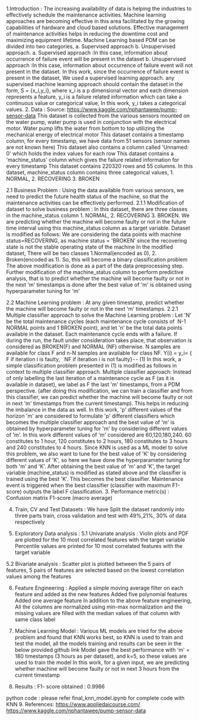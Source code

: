 1.Introduction :
The increasing availability of data is helping the industries to effectively schedule the maintenance activities. Machine learning approaches are becoming effective in this area facilitated by the growing capabilities of hardware and cloud based solutions. Effective management of maintenance activities helps in reducing the downtime cost and maximizing equipment lifetime. Machine Learning based PDM can be divided into two categories, a. Supervised approach b. Unsupervised approach.
a. Supervised approach :In this case, information about occurrence of failure event will be present in the dataset
b. Unsupervised approach :In this case, information about occurrence of failure event will not present in the dataset.
In this work, since the occurrence of failure event is present in the dataset, We used a supervised learning approach. any supervised machine learning approach should contain the dataset in the form, S = {x_i,y_i}, where x_i is a p dimensional vector and each dimension represents a feature, y_i is a failure related information which can take a continuous value or categorical value, In this work, y_i takes a categorical values.
2. Data :
Source: https://www.kaggle.com/nphantawee/pump-sensor-data
This dataset is collected from the various sensors mounted on the water pump, water pump is used in conjunction with the electrical motor. Water pump lifts the water from bottom to top utilizing the mechanical energy of electrical motor
This dataset contains a timestamp column, for every timestamp, we have data from 51 sensors (sensor names are not known here)
This dataset also contains a column called 'Unnamed: 0' which holds the index values for each row
This dataset contains a 'machine_status' column which gives the failure related information for every timestamp
This dataset contains 220320 rows and 55 columns. In this dataset, machine_status column contains three categorical values, 1. NORMAL, 2. RECOVERING 3. BROKEN

2.1 Business Problem :
Using the data available from various sensors, we need to predict the future health status of the machine, so that the maintenance activities can be effectively performed.
2.1.1 Modification of dataset to solve business problem :
In this dataset, there are three classes in the machine_status column 1. NORMAL, 2. RECOVERING 3. BROKEN. We are predicting whether the machine will become faulty or not in the future time interval using this machine_status column as a target variable. Dataset is modified as follows:
We are considering the data points with machine status=RECOVERING, as machine status = 'BROKEN' since the recovering state is not the stable operating state of the machine
In the modified dataset, There will be two classes 1.Normal(encoded as 0), 2. Broken(encoded as 1). So, this will become a binary classification problem
The above modification is done as a part of the data preprocessing step. Further modification of the machine_status column to perform predictive analysis, that is to predict whether the machine will become faulty or not in the next 'm' timestamps is done after the best value of 'm' is obtained using hyperparameter tuning for 'm'

2.2 Machine Learning problem :
At any given timestamp, predict whether the machine will become faulty or not in the next 'm' timestamps.
2.2.1 Multiple classifier approach to solve the Machine Learning problem :
Let 'N' be the total maintenance cycles (each maintenance cycle consists of 
N-1 NORMAL points and 1 BROKEN point), and let 'n' be the total data points available in the dataset. Each maintenance cycle ends with a failure. If during the run, the fault under consideration takes place, that observation is considered as BROKEN(F) and NORMAL (NF) otherwise. N samples are available for class F and n-N samples are available for class NF.
Y(i) = y_i= { F if iteration i is faulty, 
 NF if iteration i is not faulty} - - (1)
In this work, a simple classification problem presented in (1) is modified as follows in context to multiple classifier approach.
Multiple classifier approach:
Instead of only labelling the last iteration of a maintenance cycle as F (as it is available in dataset), we label as F the last 'm' timestamps, from a PDM perspective. (after doing this modification, we can train a classifier and from this classifier, we can predict whether the machine will become faulty or not in next 'm' timestamps from the current timestamp). This helps in reducing the imbalance in the data as well. In this work, 'p' different values of the horizon 'm' are considered to formulate 'p' different classifiers which becomes the multiple classifier approach and the best value of 'm' is obtained by hyperparameter tuning for 'm' by considering different values of 'm'. In this work different values of 'm' considered are 60,120,180,240. 60 constitutes to 1 hour, 120 constitutes to 2 hours, 180 constitutes to 3 hours and 240 constitutes to 4 hours. Since KNN is used as a ML model to solve this problem, we also want to tune for the best value of 'K' by considering different values of 'K', so here we have done the hyperparameter tuning for both 'm' and 'K'. After obtaining the best value of 'm' and 'K', the target variable (machine_status) is modified as stated above and the classifier is trained using the best 'K'. This becomes the best classifier. Maintenance event is triggered when the best classifier (classifier with maximum F1-score) outputs the label F classification.
3. Performance metric(s) :
Confusion matrix
F1-score (macro average)

4. Train, CV and Test Datasets :
We have Split the dataset randomly into three parts train, cross validation and test with 49%,21%, 30% of data respectively

5. Exploratory Data analysis :
5.1 Univariate analysis :
Violin plots and PDF are plotted for the 10 most correlated features with the target variable
Percentile values are printed for 10 most correlated features with the target variable

5.2 Bivariate analysis :
Scatter plot is plotted between the 5 pairs of features, 5 pairs of features are selected based on the lowest correlation values among the features

6. Feature Engineering :
Applied a simple moving average filter on each feature and added as the new features
Added five polynomial features
Added one average feature
In addition to the above feature engineering, All the columns are normalized using min-max normalization and the missing values are filled with the median values of that column with same class label

7. Machine Learning Model :
Various ML models are tried for the above problem and found that KNN works best, so KNN is used to train and test the model, all the models training and results can be seen in the below provided github link
Model gave the best performance with 'm' = 180 timestamps (3 hours as per dataset), and k=5, so these values are used to train the model
In this work, for a given input, we are predicting whether machine will become faulty or not in next 3 hours from the current timestamp

8. Results :
F1- score obtained : 0.9986

python code : please refer final_knn_model.ipynb for complete code with KNN
9. References:
https://www.appliedaicourse.com/
https://www.kaggle.com/nphantawee/pump-sensor-data
